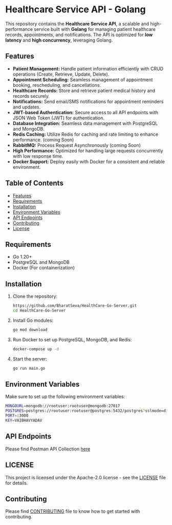 # Healthcare Service API - Golang

This repository contains the **Healthcare Service API**, a scalable and high-performance service built with **Golang** for managing patient healthcare records, appointments, and notifications. The API is optimized for **low latency** and **high concurrency**, leveraging Golang.

## Features

- **Patient Management:** Handle patient information efficiently with CRUD operations (Create, Retrieve, Update, Delete).
- **Appointment Scheduling:** Seamless management of appointment booking, rescheduling, and cancellations.
- **Healthcare Records:** Store and retrieve patient medical history and records securely.
- **Notifications:** Send email/SMS notifications for appointment reminders and updates.
- **JWT-based Authentication:** Secure access to all API endpoints with JSON Web Token (JWT) for authentication.
- **Database Integration:** Seamless data management with PostgreSQL and MongoDB.
- **Redis Caching:** Utilize Redis for caching and rate limiting to enhance performance. (coming Soon)
- **RabbitMQ:** Process Request Asynchronously (coming Soon)
- **High Performance:** Optimized for handling large requests concurrently with low response time.
- **Docker Support:** Deploy easily with Docker for a consistent and reliable environment.

## Table of Contents

- [Features](#features)
- [Requirements](#requirements)
- [Installation](#installation)
- [Environment Variables](#environment-variables)
- [API Endpoints](#api-endpoints)
- [Contributing](#contributing)
- [License](#license)

## Requirements

- Go 1.20+
- PostgreSQL and MongoDB
- Docker (For containerization)

## Installation

1. Clone the repository:
    ```bash
    https://github.com/BharatSeva/HealthCare-Go-Server.git
    cd HealthCare-Go-Server
    ```

2. Install Go modules:
    ```bash
    go mod download
    ```

3. Run Docker to set up PostgreSQL, MongoDB, and Redis:
    ```bash
    docker-compose up -d
    ```

4. Start the server:
    ```bash
    go run main.go
    ```

## Environment Variables

Make sure to set up the following environment variables:

```bash
MONGOURL=mongodb://rootuser:rootuser@mongodb:27017 
POSTGRES=postgres://rootuser:rootuser@postgres:5432/postgres?sslmode=disable
PORT=:3000
KEY=VAIBHAVYADAV
```

## API Endpoints  
Please find Postman API Collection [here](./Golang_HealthCare_BharatSeva.postman_collection.json)  


## LICENSE  
This project is licensed under the Apache-2.0 license - see the [LICENSE](./LICENSE) file for details.   


## Contributing
Please find [CONTRIBUTING](./CONTRIBUTING.md) file to know how to get started with contributing.  